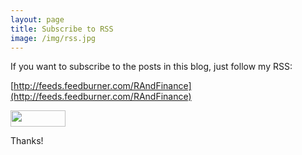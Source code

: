 ```yaml
---
layout: page
title: Subscribe to RSS
image: /img/rss.jpg
---
```


If you want to subscribe to the posts in this blog, just follow my RSS:

[http://feeds.feedburner.com/RAndFinance](http://feeds.feedburner.com/RAndFinance)

<p><a href="http://feeds.feedburner.com/RAndFinance"><img src="http://feeds.feedburner.com/~fc/RAndFinance?bg=3366FF&amp;fg=444444&amp;anim=0" height="26" width="88" style="border:0" alt="" /></a></p>

Thanks!
